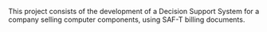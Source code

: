 This project consists of the development of a Decision Support System for a company selling computer components, using SAF-T billing documents.
